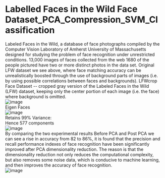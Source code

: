# Labelled Faces in the Wild Face Dataset_PCA_Compression_SVM_Classification

Labeled Faces in the Wild, a database of face photographs compiled by the Computer Vision Laboratory of Amherst University of Massachusetts designed for studying the problem of face recognition under unrestricted conditions. 13,000 images of faces collected from the web 1680 of the people pictured have two or more distinct photos in the data set. Original LFW dataset we see above, where face matching accuracy can be unrealistically boosted through the use of background parts of images (i.e. by using possible correlations between faces and backgrounds). LFWcrop Face Dataset -- cropped gray version of the Labeled Faces in the Wild (LFW) dataset, keeping only the center portion of each image (i.e. the face) where background is omitted.<br />
![image](https://github.com/mvipinchand/Face-Dataset-Compression-Recognition-using-Principal-Component-Analysis-and-SVM-Algorithms/assets/73341926/46f8cae4-78c2-4fc5-912d-6c04a1455ab8)<br />
Eigen Faces<br />
![image](https://github.com/mvipinchand/Face-Dataset-Compression-Recognition-using-Principal-Component-Analysis-and-SVM-Algorithms/assets/73341926/e2fe8a5d-8353-43b7-9809-c0d76cfb1595)<br />
Retains 99% Variance:<br />
Hence 577 components<br />
![image](https://github.com/mvipinchand/Face-Dataset-Compression-Recognition-using-Principal-Component-Analysis-and-SVM-Algorithms/assets/73341926/1aceb1b4-b559-4889-ac7d-303d84da2a33)<br />
By comparing the two experimental results Before PCA and Post PCA we can see a rise in accuracy from 82 to 86%, it is found that the precision and recall performance indexes of face recognition have been significantly improved after PCA dimensionality reduction. The reason is that the dimensionality reduction not only reduces the computational complexity, but also removes some noise data, which is conducive to machine learning, and then improves the accuracy of face recognition. <br />
![image](https://github.com/mvipinchand/Face-Dataset-Compression-Recognition-using-Principal-Component-Analysis-and-SVM-Algorithms/assets/73341926/0b41a810-f214-48ac-88c5-7545d5581ca3)



